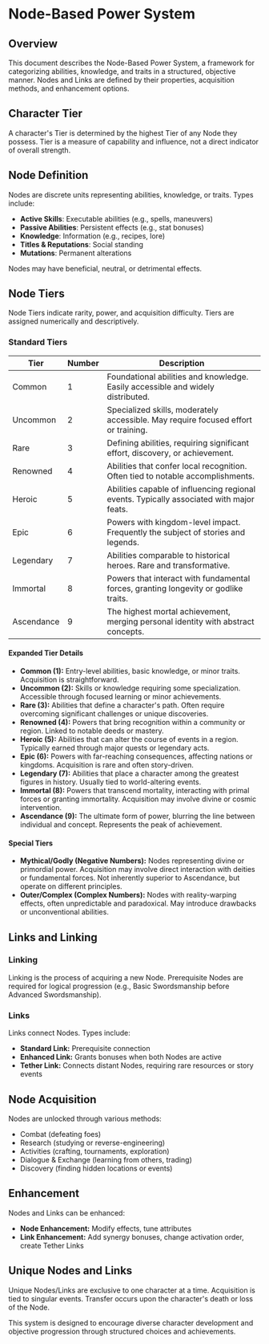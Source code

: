 # Node-Based Power System

## Overview

This document describes the Node-Based Power System, a framework for categorizing abilities, knowledge, and traits in a structured, objective manner. Nodes and Links are defined by their properties, acquisition methods, and enhancement options.

## Character Tier

A character's Tier is determined by the highest Tier of any Node they possess. Tier is a measure of capability and influence, not a direct indicator of overall strength.

## Node Definition

Nodes are discrete units representing abilities, knowledge, or traits. Types include:
- **Active Skills**: Executable abilities (e.g., spells, maneuvers)
- **Passive Abilities**: Persistent effects (e.g., stat bonuses)
- **Knowledge**: Information (e.g., recipes, lore)
- **Titles & Reputations**: Social standing
- **Mutations**: Permanent alterations

Nodes may have beneficial, neutral, or detrimental effects.

## Node Tiers

Node Tiers indicate rarity, power, and acquisition difficulty. Tiers are assigned numerically and descriptively.

### Standard Tiers

| Tier       | Number | Description                                                                              |
| ---------- | ------ | ---------------------------------------------------------------------------------------- |
| Common     | 1      | Foundational abilities and knowledge. Easily accessible and widely distributed.          |
| Uncommon   | 2      | Specialized skills, moderately accessible. May require focused effort or training.       |
| Rare       | 3      | Defining abilities, requiring significant effort, discovery, or achievement.             |
| Renowned   | 4      | Abilities that confer local recognition. Often tied to notable accomplishments.          |
| Heroic     | 5      | Abilities capable of influencing regional events. Typically associated with major feats. |
| Epic       | 6      | Powers with kingdom-level impact. Frequently the subject of stories and legends.         |
| Legendary  | 7      | Abilities comparable to historical heroes. Rare and transformative.                      |
| Immortal   | 8      | Powers that interact with fundamental forces, granting longevity or godlike traits.      |
| Ascendance | 9      | The highest mortal achievement, merging personal identity with abstract concepts.        |

#### Expanded Tier Details
- **Common (1):** Entry-level abilities, basic knowledge, or minor traits. Acquisition is straightforward.
- **Uncommon (2):** Skills or knowledge requiring some specialization. Accessible through focused learning or minor achievements.
- **Rare (3):** Abilities that define a character's path. Often require overcoming significant challenges or unique discoveries.
- **Renowned (4):** Powers that bring recognition within a community or region. Linked to notable deeds or mastery.
- **Heroic (5):** Abilities that can alter the course of events in a region. Typically earned through major quests or legendary acts.
- **Epic (6):** Powers with far-reaching consequences, affecting nations or kingdoms. Acquisition is rare and often story-driven.
- **Legendary (7):** Abilities that place a character among the greatest figures in history. Usually tied to world-altering events.
- **Immortal (8):** Powers that transcend mortality, interacting with primal forces or granting immortality. Acquisition may involve divine or cosmic intervention.
- **Ascendance (9):** The ultimate form of power, blurring the line between individual and concept. Represents the peak of achievement.

#### Special Tiers
- **Mythical/Godly (Negative Numbers):** Nodes representing divine or primordial power. Acquisition may involve direct interaction with deities or fundamental forces. Not inherently superior to Ascendance, but operate on different principles.
- **Outer/Complex (Complex Numbers):** Nodes with reality-warping effects, often unpredictable and paradoxical. May introduce drawbacks or unconventional abilities.

## Links and Linking

### Linking
Linking is the process of acquiring a new Node. Prerequisite Nodes are required for logical progression (e.g., Basic Swordsmanship before Advanced Swordsmanship).

### Links
Links connect Nodes. Types include:
- **Standard Link:** Prerequisite connection
- **Enhanced Link:** Grants bonuses when both Nodes are active
- **Tether Link:** Connects distant Nodes, requiring rare resources or story events

## Node Acquisition

Nodes are unlocked through various methods:
- Combat (defeating foes)
- Research (studying or reverse-engineering)
- Activities (crafting, tournaments, exploration)
- Dialogue & Exchange (learning from others, trading)
- Discovery (finding hidden locations or events)

## Enhancement

Nodes and Links can be enhanced:
- **Node Enhancement:** Modify effects, tune attributes
- **Link Enhancement:** Add synergy bonuses, change activation order, create Tether Links

## Unique Nodes and Links

Unique Nodes/Links are exclusive to one character at a time. Acquisition is tied to singular events. Transfer occurs upon the character's death or loss of the Node.

This system is designed to encourage diverse character development and objective progression through structured choices and achievements.